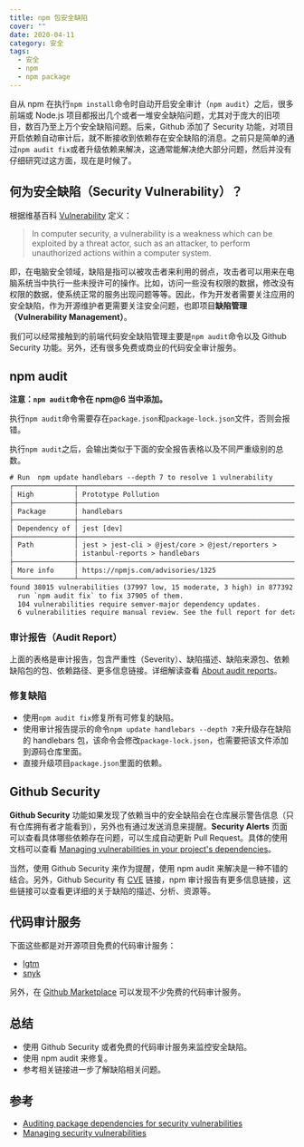 ```yaml
---
title: npm 包安全缺陷
cover: ""
date: 2020-04-11
category: 安全
tags:
  - 安全
  - npm
  - npm package
---
```


自从 npm 在执行`npm install`命令时自动开启安全审计（`npm audit`）之后，很多前端或 Node.js 项目都报出几个或者一堆安全缺陷问题，尤其对于庞大的旧项目，数百乃至上万个安全缺陷问题。后来，Github 添加了 Security 功能，对项目开启依赖自动审计后，就不断接收到依赖存在安全缺陷的消息。之前只是简单的通过`npm audit fix`或者升级依赖来解决，这通常能解决绝大部分问题，然后并没有仔细研究过这方面，现在是时候了。

## 何为安全缺陷（Security Vulnerability）？

根据维基百科 [Vulnerability](https://en.wikipedia.org/wiki/Vulnerability_(computing)) 定义：

> In computer security, a vulnerability is a weakness which can be exploited by a threat actor, such as an attacker, to perform unauthorized actions within a computer system.

即，在电脑安全领域，缺陷是指可以被攻击者来利用的弱点，攻击者可以用来在电脑系统当中执行一些未授许可的操作。比如，访问一些没有权限的数据，修改没有权限的数据，使系统正常的服务出现问题等等。因此，作为开发者需要关注应用的安全缺陷，作为开源维护者更需要关注安全问题，也即项目**缺陷管理（Vulnerability Management）**。

我们可以经常接触到的前端代码安全缺陷管理主要是`npm audit`命令以及 Github Security 功能。另外，还有很多免费或商业的代码安全审计服务。

## npm audit

**注意：`npm audit`命令在 npm@6 当中添加。**

执行`npm audit`命令需要存在`package.json`和`package-lock.json`文件，否则会报错。

执行`npm audit`之后，会输出类似于下面的安全报告表格以及不同严重级别的总数。

```txt
# Run  npm update handlebars --depth 7 to resolve 1 vulnerability
┌───────────────┬──────────────────────────────────────────────────────────────┐
│ High          │ Prototype Pollution                                          │
├───────────────┼──────────────────────────────────────────────────────────────┤
│ Package       │ handlebars                                                   │
├───────────────┼──────────────────────────────────────────────────────────────┤
│ Dependency of │ jest [dev]                                                   │
├───────────────┼──────────────────────────────────────────────────────────────┤
│ Path          │ jest > jest-cli > @jest/core > @jest/reporters >             │
│               │ istanbul-reports > handlebars                                │
├───────────────┼──────────────────────────────────────────────────────────────┤
│ More info     │ https://npmjs.com/advisories/1325                            │
└───────────────┴──────────────────────────────────────────────────────────────┘
found 38015 vulnerabilities (37997 low, 15 moderate, 3 high) in 877392 scanned packages
  run `npm audit fix` to fix 37905 of them.
  104 vulnerabilities require semver-major dependency updates.
  6 vulnerabilities require manual review. See the full report for details.
```

### 审计报告（Audit Report）

上面的表格是审计报告，包含严重性（Severity）、缺陷描述、缺陷来源包、依赖缺陷包的包、依赖路径、更多信息链接。详细解读查看 [About audit reports](https://docs.npmjs.com/about-audit-reports)。

### 修复缺陷

* 使用`npm audit fix`修复所有可修复的缺陷。
* 使用审计报告提示的命令`npm update handlebars --depth 7`来升级存在缺陷的 handlebars 包，该命令会修改`package-lock.json`，也需要把该文件添加到源码仓库里面。
* 直接升级项目`package.json`里面的依赖。

## Github Security

**Github Security** 功能如果发现了依赖当中的安全缺陷会在仓库展示警告信息（只有仓库拥有者才能看到），另外也有通过发送消息来提醒。**Security Alerts** 页面可以查看具体哪些依赖存在问题，可以生成自动更新 Pull Request。具体的使用文档可以查看 [Managing vulnerabilities in your project's dependencies](https://help.github.com/en/github/managing-security-vulnerabilities/managing-vulnerabilities-in-your-projects-dependencies)。

当然，使用 Github Security 来作为提醒，使用 npm audit 来解决是一种不错的结合。另外，Github Security 有 [CVE](https://nvd.nist.gov/) 链接，npm 审计报告有更多信息链接，这些链接可以查看更详细的关于缺陷的描述、分析、资源等。

## 代码审计服务

下面这些都是对开源项目免费的代码审计服务：

* [lgtm](https://lgtm.com/)
* [snyk](https://snyk.io/)

另外，在 [Github Marketplace](https://github.com/marketplace?category=security) 可以发现不少免费的代码审计服务。

## 总结

* 使用 Github Security 或者免费的代码审计服务来监控安全缺陷。
* 使用 npm audit 来修复。
* 参考相关链接进一步了解缺陷相关问题。

## 参考

* [Auditing package dependencies for security vulnerabilities](https://docs.npmjs.com/auditing-package-dependencies-for-security-vulnerabilities)
* [Managing security vulnerabilities](https://help.github.com/en/github/managing-security-vulnerabilities)